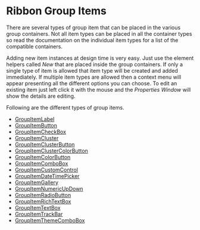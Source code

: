 # Ribbon Group Items

There are several types of group item that can be placed in the various group containers. Not all item types can be placed in all the container types so read the documentation on the individual item types for a list of the compatible containers.

Adding new item instances at design time is very easy. Just use the element helpers called *New* that are placed inside the group containers. If only a single type of item is allowed that item type will be created and added immediately. If multiple item types are allowed then a context menu will appear presenting all the different options you can choose. To edit an existing item just left click it with the mouse and the *Properties Window* will show the details are editing.

Following are the different types of group items.

* [GroupItemLabel](Components/GroupItems/GroupItemLabel.md)
* [GroupItemButton](Components/GroupItems/GroupItemButton.md)
* [GroupItemCheckBox](Components/GroupItems/GroupItemCheckBox.md)
* [GroupItemCluster](Components/GroupItems/GroupItemCluster.md)
* [GroupItemClusterButton](Components/GroupItems/GroupItemClusterButton.md)
* [GroupItemClusterColorButton](Components/GroupItems/GroupItemClusterColorButton.md)
* [GroupItemColorButton](Components/GroupItems/GroupItemColorButton.md)
* [GroupItemComboBox](Components/GroupItems/GroupItemComboBox.md)
* [GroupItemCustomControl](Components/GroupItems/GroupItemCustomControl.md)
* [GroupItemDateTimePicker](Components/GroupItems/GroupItemDateTimePicker.md)
* [GroupItemGallery](Components/GroupItems/GroupItemGallery.md)
* [GroupItemNumericUpDown](Components/GroupItems/GroupItemNumericUpDown.md)
* [GroupItemRadioButton](Components/GroupItems/GroupItemRadioButton.md)
* [GroupItemRichTextBox](Components/GroupItems/GroupItemRichTextBox.md)
* [GroupItemTextBox](Components/GroupItems/GroupItemTextBox.md)
* [GroupItemTrackBar](Components/GroupItems/GroupItemTrackBar.md)
* [GroupItemThemeComboBox](Components/GroupItems/GroupItemThemeComboBox.md)


